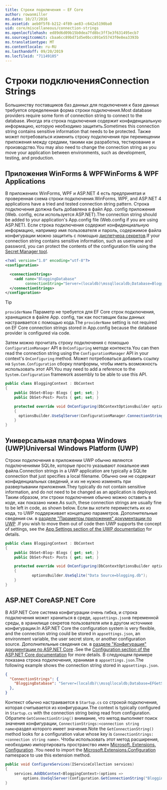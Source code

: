 ```yaml
---
title: Строки подключения — EF Core
author: rowanmiller
ms.date: 10/27/2016
ms.assetid: aeb0f5f8-b212-4f89-ae83-c642a5190ba0
uid: core/miscellaneous/connection-strings
ms.openlocfilehash: ed89d6d09b15b0dea7fd8bc3ff3e3f631495ecb7
ms.sourcegitcommit: cbaa6cc89bd71d5e0bcc891e55743f0e8ea3393b
ms.translationtype: MT
ms.contentlocale: ru-RU
ms.lasthandoff: 09/20/2019
ms.locfileid: "71149105"
---
```

# <a name="connection-strings"></a><span data-ttu-id="30026-102">Строки подключения</span><span class="sxs-lookup"><span data-stu-id="30026-102">Connection Strings</span></span>

<span data-ttu-id="30026-103">Большинству поставщиков баз данных для подключения к базе данных требуется определенная форма строки подключения.</span><span class="sxs-lookup"><span data-stu-id="30026-103">Most database providers require some form of connection string to connect to the database.</span></span> <span data-ttu-id="30026-104">Иногда эта строка подключения содержит конфиденциальную информацию, которую необходимо защитить.</span><span class="sxs-lookup"><span data-stu-id="30026-104">Sometimes this connection string contains sensitive information that needs to be protected.</span></span> <span data-ttu-id="30026-105">Также может потребоваться изменить строку подключения при перемещении приложения между средами, такими как разработка, тестирование и производство.</span><span class="sxs-lookup"><span data-stu-id="30026-105">You may also need to change the connection string as you move your application between environments, such as development, testing, and production.</span></span>

## <a name="winforms--wpf-applications"></a><span data-ttu-id="30026-106">Приложения WinForms & WPF</span><span class="sxs-lookup"><span data-stu-id="30026-106">WinForms & WPF Applications</span></span>

<span data-ttu-id="30026-107">В приложениях WinForms, WPF и ASP.NET 4 есть предпринятая и проверенная схема строки подключения.</span><span class="sxs-lookup"><span data-stu-id="30026-107">WinForms, WPF, and ASP.NET 4 applications have a tried and tested connection string pattern.</span></span> <span data-ttu-id="30026-108">Строка подключения должна быть добавлена в файл App. config приложения (Web. config, если используется ASP.NET).</span><span class="sxs-lookup"><span data-stu-id="30026-108">The connection string should be added to your application's App.config file (Web.config if you are using ASP.NET).</span></span> <span data-ttu-id="30026-109">Если строка подключения содержит конфиденциальную информацию, например имя пользователя и пароль, содержимое файла конфигурации можно защитить с помощью [диспетчера секретов](https://docs.microsoft.com/aspnet/core/security/app-secrets#secret-manager).</span><span class="sxs-lookup"><span data-stu-id="30026-109">If your connection string contains sensitive information, such as username and password, you can protect the contents of the configuration file using the [Secret Manager tool](https://docs.microsoft.com/aspnet/core/security/app-secrets#secret-manager).</span></span>

``` xml
<?xml version="1.0" encoding="utf-8"?>
<configuration>

  <connectionStrings>
    <add name="BloggingDatabase"
         connectionString="Server=(localdb)\mssqllocaldb;Database=Blogging;Trusted_Connection=True;" />
  </connectionStrings>
</configuration>
```

> [!TIP]  
> <span data-ttu-id="30026-110">`providerName` Параметр не требуется для EF Core строк подключения, хранящихся в файле App. config, так как поставщик базы данных настраивается с помощью кода.</span><span class="sxs-lookup"><span data-stu-id="30026-110">The `providerName` setting is not required on EF Core connection strings stored in App.config because the database provider is configured via code.</span></span>

<span data-ttu-id="30026-111">Затем можно прочитать строку подключения с помощью `ConfigurationManager` API в `OnConfiguring` методе контекста.</span><span class="sxs-lookup"><span data-stu-id="30026-111">You can then read the connection string using the `ConfigurationManager` API in your context's `OnConfiguring` method.</span></span> <span data-ttu-id="30026-112">Может потребоваться добавить ссылку на `System.Configuration` сборку платформы, чтобы иметь возможность использовать этот API.</span><span class="sxs-lookup"><span data-stu-id="30026-112">You may need to add a reference to the `System.Configuration` framework assembly to be able to use this API.</span></span>

``` csharp
public class BloggingContext : DbContext
{
    public DbSet<Blog> Blogs { get; set; }
    public DbSet<Post> Posts { get; set; }

    protected override void OnConfiguring(DbContextOptionsBuilder optionsBuilder)
    {
      optionsBuilder.UseSqlServer(ConfigurationManager.ConnectionStrings["BloggingDatabase"].ConnectionString);
    }
}
```

## <a name="universal-windows-platform-uwp"></a><span data-ttu-id="30026-113">Универсальная платформа Windows (UWP)</span><span class="sxs-lookup"><span data-stu-id="30026-113">Universal Windows Platform (UWP)</span></span>

<span data-ttu-id="30026-114">Строки подключения в приложении UWP обычно являются подключениями SQLite, которые просто указывают локальное имя файла.</span><span class="sxs-lookup"><span data-stu-id="30026-114">Connection strings in a UWP application are typically a SQLite connection that just specifies a local filename.</span></span> <span data-ttu-id="30026-115">Обычно они не содержат конфиденциальных сведений, и их не нужно изменять при развертывании приложения.</span><span class="sxs-lookup"><span data-stu-id="30026-115">They typically do not contain sensitive information, and do not need to be changed as an application is deployed.</span></span> <span data-ttu-id="30026-116">Таким образом, эти строки подключения обычно можно оставить в коде, как показано ниже.</span><span class="sxs-lookup"><span data-stu-id="30026-116">As such, these connection strings are usually fine to be left in code, as shown below.</span></span> <span data-ttu-id="30026-117">Если вы хотите переместить их из кода, то UWP поддерживает концепцию параметров. Дополнительные сведения см. в [разделе "Параметры приложения" документации по UWP](https://docs.microsoft.com/windows/uwp/app-settings/store-and-retrieve-app-data) .</span><span class="sxs-lookup"><span data-stu-id="30026-117">If you wish to move them out of code then UWP supports the concept of settings, see the [App Settings section of the UWP documentation](https://docs.microsoft.com/windows/uwp/app-settings/store-and-retrieve-app-data) for details.</span></span>

``` csharp
public class BloggingContext : DbContext
{
    public DbSet<Blog> Blogs { get; set; }
    public DbSet<Post> Posts { get; set; }

    protected override void OnConfiguring(DbContextOptionsBuilder optionsBuilder)
    {
            optionsBuilder.UseSqlite("Data Source=blogging.db");
    }
}
```

## <a name="aspnet-core"></a><span data-ttu-id="30026-118">ASP.NET Core</span><span class="sxs-lookup"><span data-stu-id="30026-118">ASP.NET Core</span></span>

<span data-ttu-id="30026-119">В ASP.NET Core система конфигурации очень гибка, и строка подключения может храниться в среде, `appsettings.json`в переменной среды, в хранилище секретов пользователя или в другом источнике конфигурации.</span><span class="sxs-lookup"><span data-stu-id="30026-119">In ASP.NET Core the configuration system is very flexible, and the connection string could be stored in `appsettings.json`, an environment variable, the user secret store, or another configuration source.</span></span> <span data-ttu-id="30026-120">Дополнительные сведения см. в [разделе "Конфигурация" документации по ASP.NET Core](https://docs.asp.net/en/latest/fundamentals/configuration.html) .</span><span class="sxs-lookup"><span data-stu-id="30026-120">See the [Configuration section of the ASP.NET Core documentation](https://docs.asp.net/en/latest/fundamentals/configuration.html) for more details.</span></span> <span data-ttu-id="30026-121">В следующем примере показана строка подключения, хранимая в `appsettings.json`.</span><span class="sxs-lookup"><span data-stu-id="30026-121">The following example shows the connection string stored in `appsettings.json`.</span></span>

``` json
{
  "ConnectionStrings": {
    "BloggingDatabase": "Server=(localdb)\\mssqllocaldb;Database=EFGetStarted.ConsoleApp.NewDb;Trusted_Connection=True;"
  },
}
```

<span data-ttu-id="30026-122">Контекст обычно настраивается в `Startup.cs` со строкой подключения, которая считывается из конфигурации.</span><span class="sxs-lookup"><span data-stu-id="30026-122">The context is typically configured in `Startup.cs` with the connection string being read from configuration.</span></span> <span data-ttu-id="30026-123">Обратите `GetConnectionString()` внимание, что метод выполняет поиск значения конфигурации, `ConnectionStrings:<connection string name>`раздел которого имеет значение.</span><span class="sxs-lookup"><span data-stu-id="30026-123">Note the `GetConnectionString()` method looks for a configuration value whose key is `ConnectionStrings:<connection string name>`.</span></span> <span data-ttu-id="30026-124">Чтобы использовать этот метод расширения, необходимо импортировать пространство имен [Microsoft. Extensions. Configuration](https://docs.microsoft.com/dotnet/api/microsoft.extensions.configuration) .</span><span class="sxs-lookup"><span data-stu-id="30026-124">You need to import the [Microsoft.Extensions.Configuration](https://docs.microsoft.com/dotnet/api/microsoft.extensions.configuration) namespace to use this extension method.</span></span>

``` csharp
public void ConfigureServices(IServiceCollection services)
{
    services.AddDbContext<BloggingContext>(options =>
        options.UseSqlServer(Configuration.GetConnectionString("BloggingDatabase")));
}
```
